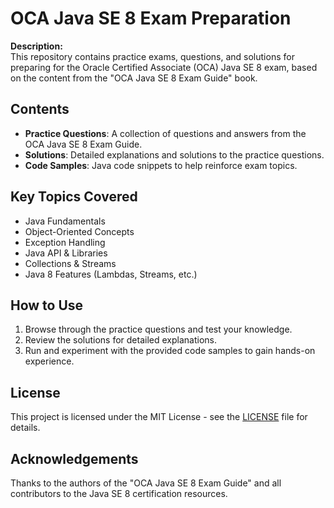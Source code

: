 # OCA Java SE 8 Exam Preparation

**Description:**  
This repository contains practice exams, questions, and solutions for preparing for the Oracle Certified Associate (OCA) Java SE 8 exam, based on the content from the "OCA Java SE 8 Exam Guide" book.

## Contents

- **Practice Questions**: A collection of questions and answers from the OCA Java SE 8 Exam Guide.
- **Solutions**: Detailed explanations and solutions to the practice questions.
- **Code Samples**: Java code snippets to help reinforce exam topics.

## Key Topics Covered

- Java Fundamentals
- Object-Oriented Concepts
- Exception Handling
- Java API & Libraries
- Collections & Streams
- Java 8 Features (Lambdas, Streams, etc.)

## How to Use

1. Browse through the practice questions and test your knowledge.
2. Review the solutions for detailed explanations.
3. Run and experiment with the provided code samples to gain hands-on experience.

## License

This project is licensed under the MIT License - see the [LICENSE](LICENSE) file for details.

## Acknowledgements

Thanks to the authors of the "OCA Java SE 8 Exam Guide" and all contributors to the Java SE 8 certification resources.
